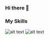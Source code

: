 ### Hi there 👋

<!--
**NastassiaMikhalenka/NastassiaMikhalenka** is a ✨ _special_ ✨ repository because its `README.md` (this file) appears on your GitHub profile.

Here are some ideas to get you started:

- 🔭 I’m currently working on ...
- 🌱 I’m currently learning ...
- 👯 I’m looking to collaborate on ...
- 🤔 I’m looking for help with ...
- 💬 Ask me about ...
- 📫 How to reach me: ...
- 😄 Pronouns: ...
- ⚡ Fun fact: ...
-->


### My Skills
![alt text](https://img.icons8.com/fluency/344/node-js.png)
![alt text](https://upload.wikimedia.org/wikipedia/commons/thumb/4/4c/Typescript_logo_2020.svg/100px-Typescript_logo_2020.svg.png)

